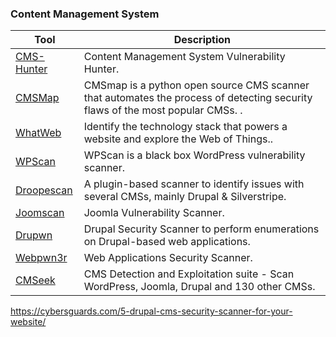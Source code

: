 ### Content Management System


| Tool        |  Description    |
| ----------- |----------------|
| [CMS-Hunter](https://github.com/SecWiki/CMS-Hunter)      | Content Management System Vulnerability Hunter. |
| [CMSMap](https://github.com/Dionach/CMSmap)      | CMSmap is a python open source CMS scanner that automates the process of detecting security flaws of the most popular CMSs. . |
| [WhatWeb](http://www.morningstarsecurity.com/research/whatweb)      |  Identify the technology stack that powers a website and explore the Web of Things.. |
| [WPScan](https://github.com/wpscanteam/wpscan)      | WPScan is a black box WordPress vulnerability scanner. |
| [Droopescan](https://github.com/droope/droopescan)      | A plugin-based scanner to identify issues with several CMSs, mainly Drupal & Silverstripe. |
| [Joomscan](https://github.com/rezasp/joomscan)      | Joomla Vulnerability Scanner. |
| [Drupwn](https://github.com/immunIT/drupwn)      | Drupal Security Scanner to perform enumerations on Drupal-based web applications. |
| [Webpwn3r](https://github.com/zigoo0/webpwn3r)      | Web Applications Security Scanner. |
| [CMSeek](https://github.com/Tuhinshubhra/CMSeek)     | CMS Detection and Exploitation suite - Scan WordPress, Joomla, Drupal and 130 other CMSs. |

https://cybersguards.com/5-drupal-cms-security-scanner-for-your-website/

